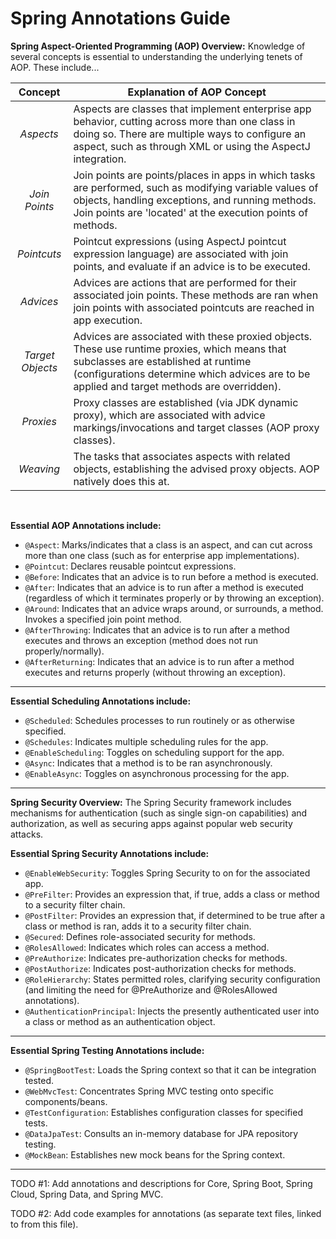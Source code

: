 # Spring Annotations Guide

**Spring Aspect-Oriented Programming (AOP) Overview:** Knowledge of several concepts is essential to understanding the underlying tenets of AOP. These include...

| Concept | Explanation of AOP Concept |
| :--------: | -------- |
| *Aspects* | Aspects are classes that implement enterprise app behavior, cutting across more than one class in doing so. There are multiple ways to configure an aspect, such as through XML or using the AspectJ integration. |
| *Join Points* | Join points are points/places in apps in which tasks are performed, such as modifying variable values of objects, handling exceptions, and running methods. Join points are 'located' at the execution points of methods. |
| *Pointcuts* | Pointcut expressions (using AspectJ pointcut expression language) are associated with join points, and evaluate if an advice is to be executed. |
| *Advices* | Advices are actions that are performed for their associated join points. These methods are ran when join points with associated pointcuts are reached in app execution. |
| *Target Objects* | Advices are associated with these proxied objects. These use runtime proxies, which means that subclasses are established at runtime (configurations determine which advices are to be applied and target methods are overridden). |
| *Proxies* | Proxy classes are established (via JDK dynamic proxy), which are associated with advice markings/invocations and target classes (AOP proxy classes). |
| *Weaving* | The tasks that associates aspects with related objects, establishing the advised proxy objects. AOP natively does this at. |
<br />  

**Essential AOP Annotations include:**  
  * `@Aspect`: Marks/indicates that a class is an aspect, and can cut across more than one class (such as for enterprise app implementations).
  * `@Pointcut`: Declares reusable pointcut expressions.
  * `@Before`: Indicates that an advice is to run before a method is executed.
  * `@After`: Indicates that an advice is to run after a method is executed (regardless of which it terminates properly or by throwing an exception).
  * `@Around`: Indicates that an advice wraps around, or surrounds, a method. Invokes a specified join point method.
  * `@AfterThrowing`: Indicates that an advice is to run after a method executes and throws an exception (method does not run properly/normally).
  * `@AfterReturning`: Indicates that an advice is to run after a method executes and returns properly (without throwing an exception).

<hr />  

**Essential Scheduling Annotations include:**
  * `@Scheduled`: Schedules processes to run routinely or as otherwise specified.
  * `@Schedules`: Indicates multiple scheduling rules for the app.
  * `@EnableScheduling`: Toggles on scheduling support for the app.
  * `@Async`: Indicates that a method is to be ran asynchronously.
  * `@EnableAsync`: Toggles on asynchronous processing for the app.  
<hr />
  
**Spring Security Overview:** The Spring Security framework includes mechanisms for authentication (such as single sign-on capabilities) and authorization, as well as securing apps against popular web security attacks. 
  
**Essential Spring Security Annotations include:**  
  * `@EnableWebSecurity`: Toggles Spring Security to on for the associated app.
  * `@PreFilter`: Provides an expression that, if true, adds a class or method to a security filter chain.
  * `@PostFilter`: Provides an expression that, if determined to be true after a class or method is ran, adds it to a security filter chain.
  * `@Secured`: Defines role-associated security for methods.
  * `@RolesAllowed`: Indicates which roles can access a method.
  * `@PreAuthorize`: Indicates pre-authorization checks for methods.
  * `@PostAuthorize`: Indicates post-authorization checks for methods.
  * `@RoleHierarchy`: States permitted roles, clarifying security configuration (and limiting the need for @PreAuthorize and @RolesAllowed annotations).
  * `@AuthenticationPrincipal`: Injects the presently authenticated user into a class or method as an authentication object.

<hr />  

**Essential Spring Testing Annotations include:**
* `@SpringBootTest`: Loads the Spring context so that it can be integration tested.
* `@WebMvcTest`: Concentrates Spring MVC testing onto specific components/beans.
* `@TestConfiguration`: Establishes configuration classes for specified tests.
* `@DataJpaTest`: Consults an in-memory database for JPA repository testing.
* `@MockBean`: Establishes new mock beans for the Spring context.
  
<hr />
  
TODO #1: Add annotations and descriptions for Core, Spring Boot, Spring Cloud, Spring Data, and Spring MVC.
  
TODO #2: Add code examples for annotations (as separate text files, linked to from this file).
